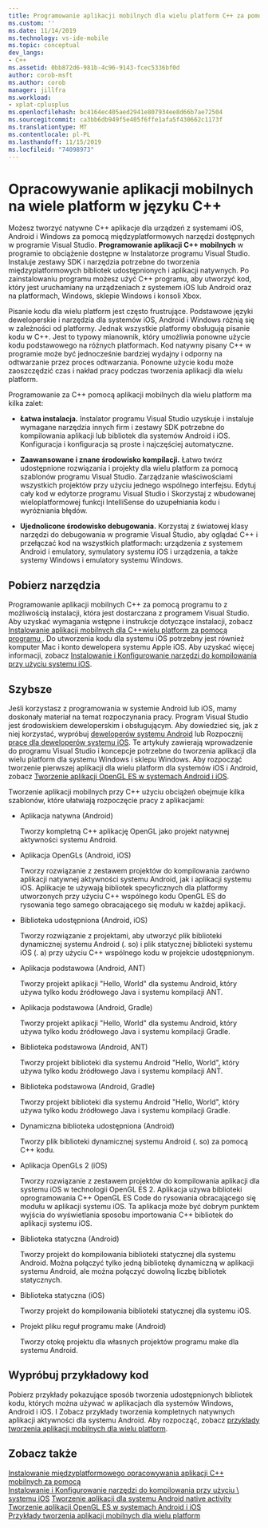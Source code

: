 ```yaml
---
title: Programowanie aplikacji mobilnych dla wielu platform C++ za pomocą programu | Microsoft Docs
ms.custom: ''
ms.date: 11/14/2019
ms.technology: vs-ide-mobile
ms.topic: conceptual
dev_langs:
- C++
ms.assetid: 0bb872d6-981b-4c96-9143-fcec5336bf0d
author: corob-msft
ms.author: corob
manager: jillfra
ms.workload:
- xplat-cplusplus
ms.openlocfilehash: bc4164ec405aed2941e807934ee8d66b7ae72504
ms.sourcegitcommit: ca3bb6db949f5e405f6ffe1afa5f430662c1173f
ms.translationtype: MT
ms.contentlocale: pl-PL
ms.lasthandoff: 11/15/2019
ms.locfileid: "74098973"
---
```

# <a name="cross-platform-mobile-development-with-c"></a>Opracowywanie aplikacji mobilnych na wiele platform w języku C++

Możesz tworzyć natywne C++ aplikacje dla urządzeń z systemami iOS, Android i Windows za pomocą międzyplatformowych narzędzi dostępnych w programie Visual Studio. **Programowanie aplikacji C++ mobilnych** w programie to obciążenie dostępne w Instalatorze programu Visual Studio. Instaluje zestawy SDK i narzędzia potrzebne do tworzenia międzyplatformowych bibliotek udostępnionych i aplikacji natywnych. Po zainstalowaniu programu możesz użyć C++ programu, aby utworzyć kod, który jest uruchamiany na urządzeniach z systemem iOS lub Android oraz na platformach, Windows, sklepie Windows i konsoli Xbox.

Pisanie kodu dla wielu platform jest często frustrujące. Podstawowe języki deweloperskie i narzędzia dla systemów iOS, Android i Windows różnią się w zależności od platformy. Jednak wszystkie platformy obsługują pisanie kodu w C++. Jest to typowy mianownik, który umożliwia ponowne użycie kodu podstawowego na różnych platformach. Kod natywny pisany C++ w programie może być jednocześnie bardziej wydajny i odporny na odtwarzanie przez proces odtwarzania. Ponowne użycie kodu może zaoszczędzić czas i nakład pracy podczas tworzenia aplikacji dla wielu platform.

Programowanie za C++ pomocą aplikacji mobilnych dla wielu platform ma kilka zalet:

- **Łatwa instalacja.** Instalator programu Visual Studio uzyskuje i instaluje wymagane narzędzia innych firm i zestawy SDK potrzebne do kompilowania aplikacji lub bibliotek dla systemów Android i iOS. Konfiguracja i konfiguracja są proste i najczęściej automatyczne.

- **Zaawansowane i znane środowisko kompilacji.** Łatwo twórz udostępnione rozwiązania i projekty dla wielu platform za pomocą szablonów programu Visual Studio. Zarządzanie właściwościami wszystkich projektów przy użyciu jednego wspólnego interfejsu. Edytuj cały kod w edytorze programu Visual Studio i Skorzystaj z wbudowanej wieloplatformowej funkcji IntelliSense do uzupełniania kodu i wyróżniania błędów.

- **Ujednolicone środowisko debugowania.** Korzystaj z światowej klasy narzędzi do debugowania w programie Visual Studio, aby oglądać C++ i przełączać kod na wszystkich platformach: urządzenia z systemem Android i emulatory, symulatory systemu iOS i urządzenia, a także systemy Windows i emulatory systemu Windows.

## <a name="get-the-tools"></a>Pobierz narzędzia

Programowanie aplikacji mobilnych C++ za pomocą programu to z możliwością instalacji, która jest dostarczana z programem Visual Studio. Aby uzyskać wymagania wstępne i instrukcje dotyczące instalacji, zobacz [Instalowanie aplikacji mobilnych dla C++wielu platform za pomocą programu ](../cross-platform/install-visual-cpp-for-cross-platform-mobile-development.md). Do utworzenia kodu dla systemu iOS potrzebny jest również komputer Mac i konto dewelopera systemu Apple iOS. Aby uzyskać więcej informacji, zobacz [Instalowanie i Konfigurowanie narzędzi do kompilowania przy użyciu systemu iOS](../cross-platform/install-and-configure-tools-to-build-using-ios.md).

## <a name="come-up-to-speed"></a>Szybsze

Jeśli korzystasz z programowania w systemie Android lub iOS, mamy doskonały materiał na temat rozpoczynania pracy. Program Visual Studio jest środowiskiem deweloperskim i obsługującym. Aby dowiedzieć się, jak z niej korzystać, wypróbuj [deweloperów systemu Android](/previous-versions/windows/apps/dn275875\(v=win.10\)) lub Rozpocznij [pracę dla deweloperów systemu iOS](/previous-versions/windows/apps/jj657966\(v=win.10\)). Te artykuły zawierają wprowadzenie do programu Visual Studio i koncepcje potrzebne do tworzenia aplikacji dla wielu platform dla systemu Windows i sklepu Windows. Aby rozpocząć tworzenie pierwszej aplikacji dla wielu platform dla systemów iOS i Android, zobacz [Tworzenie aplikacji OpenGL ES w systemach Android i iOS](../cross-platform/build-an-opengl-es-application-on-android-and-ios.md).

Tworzenie aplikacji mobilnych przy C++ użyciu obciążeń obejmuje kilka szablonów, które ułatwiają rozpoczęcie pracy z aplikacjami:

- Aplikacja natywna (Android)

  Tworzy kompletną C++ aplikację OpenGL jako projekt natywnej aktywności systemu Android.

- Aplikacja OpenGLs (Android, iOS)

  Tworzy rozwiązanie z zestawem projektów do kompilowania zarówno aplikacji natywnej aktywności systemu Android, jak i aplikacji systemu iOS. Aplikacje te używają bibliotek specyficznych dla platformy utworzonych przy użyciu C++ wspólnego kodu OpenGL ES do rysowania tego samego obracającego się modułu w każdej aplikacji.

- Biblioteka udostępniona (Android, iOS)

  Tworzy rozwiązanie z projektami, aby utworzyć plik biblioteki dynamicznej systemu Android (. so) i plik statycznej biblioteki systemu iOS (. a) przy użyciu C++ wspólnego kodu w projekcie udostępnionym.

- Aplikacja podstawowa (Android, ANT)

  Tworzy projekt aplikacji "Hello, World" dla systemu Android, który używa tylko kodu źródłowego Java i systemu kompilacji ANT.

- Aplikacja podstawowa (Android, Gradle)

  Tworzy projekt aplikacji "Hello, World" dla systemu Android, który używa tylko kodu źródłowego Java i systemu kompilacji Gradle.

- Biblioteka podstawowa (Android, ANT)

  Tworzy projekt biblioteki dla systemu Android "Hello, World", który używa tylko kodu źródłowego Java i systemu kompilacji ANT.

- Biblioteka podstawowa (Android, Gradle)

  Tworzy projekt biblioteki dla systemu Android "Hello, World", który używa tylko kodu źródłowego Java i systemu kompilacji Gradle.

- Dynamiczna biblioteka udostępniona (Android)

  Tworzy plik biblioteki dynamicznej systemu Android (. so) za pomocą C++ kodu.

- Aplikacja OpenGLs 2 (iOS)

  Tworzy rozwiązanie z zestawem projektów do kompilowania aplikacji dla systemu iOS w technologii OpenGL ES 2. Aplikacja używa biblioteki oprogramowania C++ OpenGL ES Code do rysowania obracającego się modułu w aplikacji systemu iOS. Ta aplikacja może być dobrym punktem wyjścia do wyświetlania sposobu importowania C++ bibliotek do aplikacji systemu iOS.

- Biblioteka statyczna (Android)

  Tworzy projekt do kompilowania biblioteki statycznej dla systemu Android. Można połączyć tylko jedną bibliotekę dynamiczną w aplikacji systemu Android, ale można połączyć dowolną liczbę bibliotek statycznych.

- Biblioteka statyczna (iOS)

  Tworzy projekt do kompilowania biblioteki statycznej dla systemu iOS.

- Projekt pliku reguł programu make (Android)

  Tworzy otokę projektu dla własnych projektów programu make dla systemu Android.

## <a name="try-out-sample-code"></a>Wypróbuj przykładowy kod

Pobierz przykłady pokazujące sposób tworzenia udostępnionych bibliotek kodu, których można używać w aplikacjach dla systemów Windows, Android i iOS. I Zobacz przykłady tworzenia kompletnych natywnych aplikacji aktywności dla systemu Android. Aby rozpocząć, zobacz [przykłady tworzenia aplikacji mobilnych dla wielu platform](../cross-platform/cross-platform-mobile-development-examples.md).

## <a name="see-also"></a>Zobacz także

[Instalowanie międzyplatformowego opracowywania aplikacji C++ mobilnych za pomocą](../cross-platform/install-visual-cpp-for-cross-platform-mobile-development.md) \
[Instalowanie i Konfigurowanie narzędzi do kompilowania przy użyciu \ systemu iOS](../cross-platform/install-and-configure-tools-to-build-using-ios.md)
[Tworzenie aplikacji dla systemu Android native activity](../cross-platform/create-an-android-native-activity-app.md) \
[Tworzenie aplikacji OpenGL ES w systemach Android i iOS](../cross-platform/build-an-opengl-es-application-on-android-and-ios.md) \
[Przykłady tworzenia aplikacji mobilnych dla wielu platform](../cross-platform/cross-platform-mobile-development-examples.md)
